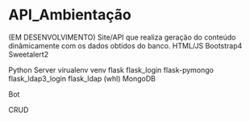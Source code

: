 # API_Ambientação
(EM DESENVOLVIMENTO) Site/API que realiza geração do conteúdo dinâmicamente com os dados obtidos do banco.
HTML/JS
    Bootstrap4
    Sweetalert2

Python Server
    virualenv venv
    flask
    flask_login
    flask-pymongo
    flask_ldap3_login
    flask_ldap (whl)
MongoDB
    
Bot

CRUD

